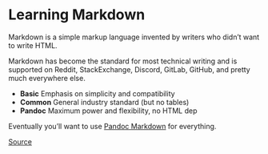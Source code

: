 # Learning Markdown

Markdown is a simple markup language invented by writers who didn’t want to write HTML. 

Markdown has become the standard for most technical writing and is supported on Reddit, StackExchange, Discord, GitLab, GitHub, and pretty much everywhere else.

*  **Basic**	Emphasis on simplicity and compatibility
*  **Common**	General industry standard (but no tables)
*  **Pandoc**	Maximum power and flexibility, no HTML dep

Eventually you’ll want to use [Pandoc Markdown](https://github.com/Lethalz/LethalZet/tree/main/202108162145) for everything.

[Source](https://rwx.gg/lang/md/)
